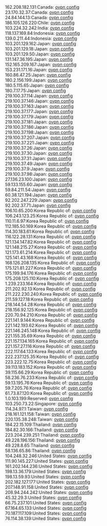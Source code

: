 162.208.182.131:Canada: [ovpn config](vpn/162_208_182_131.ovpn)  
23.170.32.37:Canada: [ovpn config](vpn/23_170_32_37.ovpn)  
24.84.144.13:Canada: [ovpn config](vpn/24_84_144_13.ovpn)  
186.105.126.220:Chile: [ovpn config](vpn/186_105_126_220.ovpn)  
103.224.32.242:India: [ovpn config](vpn/103_224_32_242.ovpn)  
118.137.169.84:Indonesia: [ovpn config](vpn/118_137_169_84.ovpn)  
139.0.211.44:Indonesia: [ovpn config](vpn/139_0_211_44.ovpn)  
103.201.129.162:Japan: [ovpn config](vpn/103_201_129_162.ovpn)  
103.201.129.18:Japan: [ovpn config](vpn/103_201_129_18.ovpn)  
103.201.129.50:Japan: [ovpn config](vpn/103_201_129_50.ovpn)  
131.147.36.195:Japan: [ovpn config](vpn/131_147_36_195.ovpn)  
152.165.209.167:Japan: [ovpn config](vpn/152_165_209_167.ovpn)  
153.231.171.16:Japan: [ovpn config](vpn/153_231_171_16.ovpn)  
160.86.47.25:Japan: [ovpn config](vpn/160_86_47_25.ovpn)  
180.2.156.199:Japan: [ovpn config](vpn/180_2_156_199.ovpn)  
180.5.115.65:Japan: [ovpn config](vpn/180_5_115_65.ovpn)  
180.7.17.75:Japan: [ovpn config](vpn/180_7_17_75.ovpn)  
219.100.37.114:Japan: [ovpn config](vpn/219_100_37_114.ovpn)  
219.100.37.146:Japan: [ovpn config](vpn/219_100_37_146.ovpn)  
219.100.37.163:Japan: [ovpn config](vpn/219_100_37_163.ovpn)  
219.100.37.177:Japan: [ovpn config](vpn/219_100_37_177.ovpn)  
219.100.37.179:Japan: [ovpn config](vpn/219_100_37_179.ovpn)  
219.100.37.181:Japan: [ovpn config](vpn/219_100_37_181.ovpn)  
219.100.37.186:Japan: [ovpn config](vpn/219_100_37_186.ovpn)  
219.100.37.198:Japan: [ovpn config](vpn/219_100_37_198.ovpn)  
219.100.37.207:Japan: [ovpn config](vpn/219_100_37_207.ovpn)  
219.100.37.221:Japan: [ovpn config](vpn/219_100_37_221.ovpn)  
219.100.37.26:Japan: [ovpn config](vpn/219_100_37_26.ovpn)  
219.100.37.30:Japan: [ovpn config](vpn/219_100_37_30.ovpn)  
219.100.37.31:Japan: [ovpn config](vpn/219_100_37_31.ovpn)  
219.100.37.49:Japan: [ovpn config](vpn/219_100_37_49.ovpn)  
219.100.37.9:Japan: [ovpn config](vpn/219_100_37_9.ovpn)  
219.100.37.98:Japan: [ovpn config](vpn/219_100_37_98.ovpn)  
27.136.23.100:Japan: [ovpn config](vpn/27_136_23_100.ovpn)  
59.133.155.60:Japan: [ovpn config](vpn/59_133_155_60.ovpn)  
59.84.211.54:Japan: [ovpn config](vpn/59_84_211_54.ovpn)  
60.38.121.194:Japan: [ovpn config](vpn/60_38_121_194.ovpn)  
92.202.247.229:Japan: [ovpn config](vpn/92_202_247_229.ovpn)  
92.202.37.71:Japan: [ovpn config](vpn/92_202_37_71.ovpn)  
106.10.65.200:Korea Republic of: [ovpn config](vpn/106_10_65_200.ovpn)  
106.243.123.25:Korea Republic of: [ovpn config](vpn/106_243_123_25.ovpn)  
110.11.6.97:Korea Republic of: [ovpn config](vpn/110_11_6_97.ovpn)  
112.185.50.169:Korea Republic of: [ovpn config](vpn/112_185_50_169.ovpn)  
114.30.183.61:Korea Republic of: [ovpn config](vpn/114_30_183_61.ovpn)  
116.122.28.131:Korea Republic of: [ovpn config](vpn/116_122_28_131.ovpn)  
121.134.147.82:Korea Republic of: [ovpn config](vpn/121_134_147_82.ovpn)  
121.148.215.27:Korea Republic of: [ovpn config](vpn/121_148_215_27.ovpn)  
121.173.61.214:Korea Republic of: [ovpn config](vpn/121_173_61_214.ovpn)  
125.141.43.168:Korea Republic of: [ovpn config](vpn/125_141_43_168.ovpn)  
168.126.208.135:Korea Republic of: [ovpn config](vpn/168_126_208_135.ovpn)  
175.121.81.227:Korea Republic of: [ovpn config](vpn/175_121_81_227.ovpn)  
175.199.94.176:Korea Republic of: [ovpn config](vpn/175_199_94_176.ovpn)  
175.208.125.110:Korea Republic of: [ovpn config](vpn/175_208_125_110.ovpn)  
1.239.233.164:Korea Republic of: [ovpn config](vpn/1_239_233_164.ovpn)  
211.202.92.13:Korea Republic of: [ovpn config](vpn/211_202_92_13.ovpn)  
211.222.230.240:Korea Republic of: [ovpn config](vpn/211_222_230_240.ovpn)  
211.59.127.18:Korea Republic of: [ovpn config](vpn/211_59_127_18.ovpn)  
218.144.54.28:Korea Republic of: [ovpn config](vpn/218_144_54_28.ovpn)  
218.156.92.125:Korea Republic of: [ovpn config](vpn/218_156_92_125.ovpn)  
220.70.94.210:Korea Republic of: [ovpn config](vpn/220_70_94_210.ovpn)  
221.141.9.144:Korea Republic of: [ovpn config](vpn/221_141_9_144.ovpn)  
221.142.193.62:Korea Republic of: [ovpn config](vpn/221_142_193_62.ovpn)  
221.146.245.148:Korea Republic of: [ovpn config](vpn/221_146_245_148.ovpn)  
221.155.35.69:Korea Republic of: [ovpn config](vpn/221_155_35_69.ovpn)  
221.157.134.165:Korea Republic of: [ovpn config](vpn/221_157_134_165.ovpn)  
221.157.27.116:Korea Republic of: [ovpn config](vpn/221_157_27_116.ovpn)  
222.117.64.133:Korea Republic of: [ovpn config](vpn/222_117_64_133.ovpn)  
222.237.125.35:Korea Republic of: [ovpn config](vpn/222_237_125_35.ovpn)  
223.222.12.75:Korea Republic of: [ovpn config](vpn/223_222_12_75.ovpn)  
39.113.183.152:Korea Republic of: [ovpn config](vpn/39_113_183_152.ovpn)  
39.115.66.29:Korea Republic of: [ovpn config](vpn/39_115_66_29.ovpn)  
58.236.76.233:Korea Republic of: [ovpn config](vpn/58_236_76_233.ovpn)  
59.13.195.76:Korea Republic of: [ovpn config](vpn/59_13_195_76.ovpn)  
59.7.205.76:Korea Republic of: [ovpn config](vpn/59_7_205_76.ovpn)  
61.73.87.120:Korea Republic of: [ovpn config](vpn/61_73_87_120.ovpn)  
1.0.103.199:Reserved: [ovpn config](vpn/1_0_103_199.ovpn)  
103.250.73.22:Singapore: [ovpn config](vpn/103_250_73_22.ovpn)  
114.34.97.1:Taiwan: [ovpn config](vpn/114_34_97_1.ovpn)  
218.161.121.158:Taiwan: [ovpn config](vpn/218_161_121_158.ovpn)  
220.135.38.248:Taiwan: [ovpn config](vpn/220_135_38_248.ovpn)  
184.22.15.109:Thailand: [ovpn config](vpn/184_22_15_109.ovpn)  
184.82.30.166:Thailand: [ovpn config](vpn/184_82_30_166.ovpn)  
223.204.239.251:Thailand: [ovpn config](vpn/223_204_239_251.ovpn)  
49.228.196.156:Thailand: [ovpn config](vpn/49_228_196_156.ovpn)  
49.228.8.65:Thailand: [ovpn config](vpn/49_228_8_65.ovpn)  
58.136.65.86:Thailand: [ovpn config](vpn/58_136_65_86.ovpn)  
104.248.32.246:United States: [ovpn config](vpn/104_248_32_246.ovpn)  
111.90.145.227:United States: [ovpn config](vpn/111_90_145_227.ovpn)  
161.202.144.236:United States: [ovpn config](vpn/161_202_144_236.ovpn)  
198.13.36.179:United States: [ovpn config](vpn/198_13_36_179.ovpn)  
198.13.59.93:United States: [ovpn config](vpn/198_13_59_93.ovpn)  
202.182.127.177:United States: [ovpn config](vpn/202_182_127_177.ovpn)  
207.148.91.158:United States: [ovpn config](vpn/207_148_91_158.ovpn)  
208.94.244.242:United States: [ovpn config](vpn/208_94_244_242.ovpn)  
45.32.29.3:United States: [ovpn config](vpn/45_32_29_3.ovpn)  
66.75.237.101:United States: [ovpn config](vpn/66_75_237_101.ovpn)  
67.164.65.133:United States: [ovpn config](vpn/67_164_65_133.ovpn)  
70.187.117.109:United States: [ovpn config](vpn/70_187_117_109.ovpn)  
76.114.38.139:United States: [ovpn config](vpn/76_114_38_139.ovpn)  
